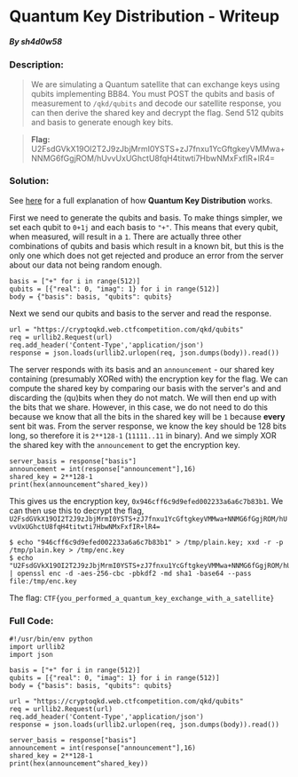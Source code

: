 # Quantum Key Distribution - Writeup

##### By _sh4d0w58_

### Description:

> We are simulating a Quantum satellite that can exchange keys using qubits implementing BB84. You must POST the qubits and basis of measurement to `/qkd/qubits` and decode our satellite response, you can then derive the shared key and decrypt the flag. Send 512 qubits and basis to generate enough key bits.

> **Flag:** U2FsdGVkX19OI2T2J9zJbjMrmI0YSTS+zJ7fnxu1YcGftgkeyVMMwa+NNMG6fGgjROM/hUvvUxUGhctU8fqH4titwti7HbwNMxFxfIR+lR4=

### Solution:

See [here](https://qt.eu/understand/underlying-principles/quantum-key-distribution-qkd/) for a full explanation of how **Quantum Key Distribution** works.

First we need to generate the qubits and basis. To make things simpler, we set each qubit to `0+1j` and each basis to `"+"`. This means that every qubit, when measured, will result in a `1`. There are actually three other combinations of qubits and basis which result in a known bit, but this is the only one which does not get rejected and produce an error from the server about our data not being random enough.

```
basis = ["+" for i in range(512)]
qubits = [{"real": 0, "imag": 1} for i in range(512)]
body = {"basis": basis, "qubits": qubits}
```

Next we send our qubits and basis to the server and read the response.

```
url = "https://cryptoqkd.web.ctfcompetition.com/qkd/qubits"
req = urllib2.Request(url)
req.add_header('Content-Type','application/json')
response = json.loads(urllib2.urlopen(req, json.dumps(body)).read())
```

The server responds with its basis and an `announcement` - our shared key containing (presumably XORed with) the encryption key for the flag. We can compute the shared key by comparing our basis with the server's and and discarding the (qu)bits when they do not match. We will then end up with the bits that we share. However, in this case, we do not need to do this because we know that all the bits in the shared key will be `1` because **every** sent bit was. From the server response, we know the key should be 128 bits long, so therefore it is `2**128-1` (`11111..11` in binary). And we simply XOR the shared key with the `announcement` to get the encryption key.

```
server_basis = response["basis"]
announcement = int(response["announcement"],16)
shared_key = 2**128-1
print(hex(announcement^shared_key))
```

This gives us the encryption key, `0x946cff6c9d9efed002233a6a6c7b83b1`. We can then use this to decrypt the flag, `U2FsdGVkX19OI2T2J9zJbjMrmI0YSTS+zJ7fnxu1YcGftgkeyVMMwa+NNMG6fGgjROM/hUvvUxUGhctU8fqH4titwti7HbwNMxFxfIR+lR4=`

```
$ echo "946cff6c9d9efed002233a6a6c7b83b1" > /tmp/plain.key; xxd -r -p /tmp/plain.key > /tmp/enc.key
$ echo "U2FsdGVkX19OI2T2J9zJbjMrmI0YSTS+zJ7fnxu1YcGftgkeyVMMwa+NNMG6fGgjROM/hUvvUxUGhctU8fqH4titwti7HbwNMxFxfIR+lR4=" | openssl enc -d -aes-256-cbc -pbkdf2 -md sha1 -base64 --pass file:/tmp/enc.key
```

The flag: `CTF{you_performed_a_quantum_key_exchange_with_a_satellite}`

### Full Code:

```
#!/usr/bin/env python
import urllib2
import json

basis = ["+" for i in range(512)]
qubits = [{"real": 0, "imag": 1} for i in range(512)]
body = {"basis": basis, "qubits": qubits}

url = "https://cryptoqkd.web.ctfcompetition.com/qkd/qubits"
req = urllib2.Request(url)
req.add_header('Content-Type','application/json')
response = json.loads(urllib2.urlopen(req, json.dumps(body)).read())

server_basis = response["basis"]
announcement = int(response["announcement"],16)
shared_key = 2**128-1
print(hex(announcement^shared_key))
```

